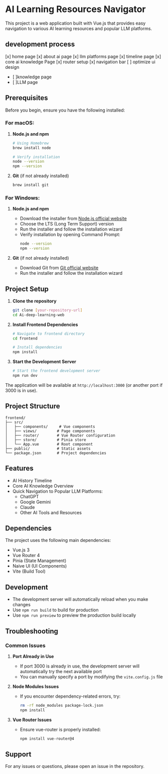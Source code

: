 # AI Learning Resources Navigator

This project is a web application built with Vue.js that provides easy navigation to various AI learning resources and popular LLM platforms.

## development process

[x] home page
[x] about ai page
[x] llm platforms page
[x] timeline page
[x] core ai knowledge Page
[x] router setup
[x] navigation bar
[ ] optimize ui design
 * [ ]knowledge page
 * [ ]LLM page




## Prerequisites

Before you begin, ensure you have the following installed:

### For macOS:
1. **Node.js and npm**
   ```bash
   # Using Homebrew
   brew install node

   # Verify installation
   node --version
   npm --version
   ```

2. **Git** (if not already installed)
   ```bash
   brew install git
   ```

### For Windows:
1. **Node.js and npm**
   - Download the installer from [Node.js official website](https://nodejs.org/)
   - Choose the LTS (Long Term Support) version
   - Run the installer and follow the installation wizard
   - Verify installation by opening Command Prompt:
     ```bash
     node --version
     npm --version
     ```

2. **Git** (if not already installed)
   - Download Git from [Git official website](https://git-scm.com/download/win)
   - Run the installer and follow the installation wizard

## Project Setup

1. **Clone the repository**
   ```bash
   git clone [your-repository-url]
   cd Ai-deep-learning-web
   ```

2. **Install Frontend Dependencies**
   ```bash
   # Navigate to frontend directory
   cd frontend

   # Install dependencies
   npm install
   ```

3. **Start the Development Server**
   ```bash
   # Start the frontend development server
   npm run dev
   ```

The application will be available at `http://localhost:3000` (or another port if 3000 is in use).

## Project Structure

```
frontend/
├── src/
│   ├── components/     # Vue components
│   ├── views/         # Page components
│   ├── router/        # Vue Router configuration
│   ├── store/         # Pinia store
│   └── App.vue        # Root component
├── public/            # Static assets
└── package.json       # Project dependencies
```

## Features

- AI History Timeline
- Core AI Knowledge Overview
- Quick Navigation to Popular LLM Platforms:
  - ChatGPT
  - Google Gemini
  - Claude
  - Other AI Tools and Resources

## Dependencies

The project uses the following main dependencies:
- Vue.js 3
- Vue Router 4
- Pinia (State Management)
- Naive UI (UI Components)
- Vite (Build Tool)

## Development

- The development server will automatically reload when you make changes
- Use `npm run build` to build for production
- Use `npm run preview` to preview the production build locally

## Troubleshooting

### Common Issues

1. **Port Already in Use**
   - If port 3000 is already in use, the development server will automatically try the next available port
   - You can manually specify a port by modifying the `vite.config.js` file

2. **Node Modules Issues**
   - If you encounter dependency-related errors, try:
     ```bash
     rm -rf node_modules package-lock.json
     npm install
     ```

3. **Vue Router Issues**
   - Ensure vue-router is properly installed:
     ```bash
     npm install vue-router@4
     ```

## Support

For any issues or questions, please open an issue in the repository.
